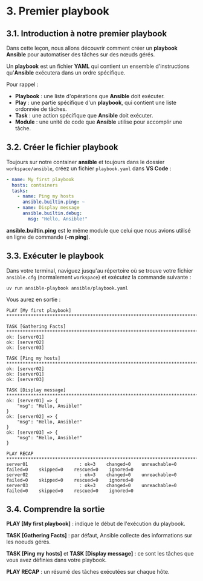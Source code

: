 # 3. Premier playbook

## 3.1. Introduction à notre premier playbook

Dans cette leçon, nous allons découvrir comment créer un **playbook** **Ansible** pour automatiser des tâches sur des nœuds gérés.

Un **playbook** est un fichier **YAML** qui contient un ensemble d'instructions qu'**Ansible** exécutera dans un ordre spécifique.

Pour rappel :

- **Playbook** : une liste d'opérations que **Ansible** doit exécuter.
- **Play** : une partie spécifique d'un **playbook**, qui contient une liste ordonnée de tâches.
- **Task** : une action spécifique que **Ansible** doit exécuter.
- **Module** : une unité de code que **Ansible** utilise pour accomplir une tâche.

## 3.2. Créer le fichier playbook

Toujours sur notre container **ansible** et toujours dans le dossier `workspace/ansible`, créez un fichier `playbook.yaml` dans **VS Code** :

```YAML
- name: My first playbook
  hosts: containers
  tasks:
    - name: Ping my hosts
      ansible.builtin.ping: ~
    - name: Display message
      ansible.builtin.debug:
        msg: "Hello, Ansible!"
```

**ansible.builtin.ping** est le même module que celui que nous avions utilisé en ligne de commande (**-m ping**).

## 3.3. Exécuter le playbook

Dans votre terminal, naviguez jusqu'au répertoire où se trouve votre fichier `ansible.cfg` (normalement `workspace`) et exécutez la commande suivante :

```SHELL
uv run ansible-playbook ansible/playbook.yaml
```

Vous aurez en sortie :

```SHELL
PLAY [My first playbook] ***********************************************************************************************************************************************************************

TASK [Gathering Facts] *************************************************************************************************************************************************************************
ok: [server01]
ok: [server02]
ok: [server03]

TASK [Ping my hosts] ***************************************************************************************************************************************************************************
ok: [server02]
ok: [server01]
ok: [server03]

TASK [Display message] *************************************************************************************************************************************************************************
ok: [server01] => {
    "msg": "Hello, Ansible!"
}
ok: [server02] => {
    "msg": "Hello, Ansible!"
}
ok: [server03] => {
    "msg": "Hello, Ansible!"
}

PLAY RECAP *************************************************************************************************************************************************************************************
server01                   : ok=3    changed=0    unreachable=0    failed=0    skipped=0    rescued=0    ignored=0
server02                   : ok=3    changed=0    unreachable=0    failed=0    skipped=0    rescued=0    ignored=0
server03                   : ok=3    changed=0    unreachable=0    failed=0    skipped=0    rescued=0    ignored=0
```

## 3.4. Comprendre la sortie

**PLAY [My first playbook]** : indique le début de l'exécution du playbook.

**TASK [Gathering Facts]** : par défaut, Ansible collecte des informations sur les noeuds gérés.

**TASK [Ping my hosts]** et **TASK [Display message]** : ce sont les tâches que vous avez définies dans votre playbook.

**PLAY RECAP** : un résumé des tâches exécutées sur chaque hôte.
